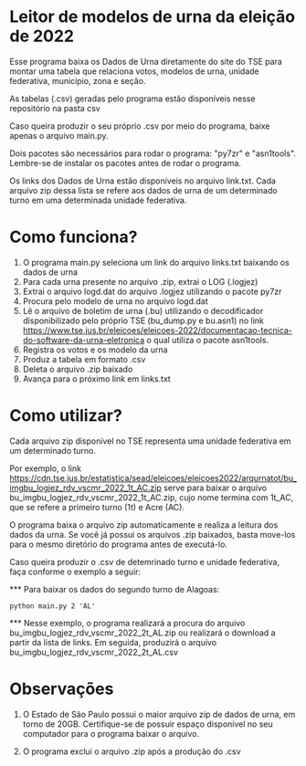 
# Leitor de modelos de urna da eleição de 2022

Esse programa baixa os Dados de Urna diretamente do site do TSE para montar uma tabela que relaciona votos, modelos de urna, unidade federativa, município, zona e seção.

As tabelas (.csv) geradas pelo programa estão disponíveis nesse repositório na pasta csv

Caso queira produzir o seu próprio .csv por meio do programa, baixe apenas o arquivo main.py. 

Dois pacotes são necessários para rodar o programa: "py7zr" e "asn1tools". Lembre-se de instalar os pacotes antes de rodar o programa.

Os links dos Dados de Urna estão disponíveis no arquivo link.txt.
Cada arquivo zip dessa lista se refere aos dados de urna de um determinado turno em uma determinada unidade federativa.

# Como funciona?

1. O programa main.py seleciona um link do arquivo links.txt baixando os dados de urna
2. Para cada urna presente no arquivo .zip, extrai o LOG (.logjez)
3. Extrai o arquivo logd.dat do arquivo .logjez utilizando o pacote py7zr
4. Procura pelo modelo de urna no arquivo logd.dat
5. Lê o arquivo de boletim de urna (.bu) utilizando o decodificador disponibilizado pelo próprio TSE (bu_dump.py e bu.asn1) no link https://www.tse.jus.br/eleicoes/eleicoes-2022/documentacao-tecnica-do-software-da-urna-eletronica o qual utiliza o pacote asn1tools.
6. Registra os votos e os modelo da urna
7. Produz a tabela em formato .csv
8. Deleta o arquivo .zip baixado
9. Avança para o próximo link em links.txt

# Como utilizar?

Cada arquivo zip disponível no TSE representa uma unidade federativa em um determinado turno.

Por exemplo, o link https://cdn.tse.jus.br/estatistica/sead/eleicoes/eleicoes2022/arqurnatot/bu_imgbu_logjez_rdv_vscmr_2022_1t_AC.zip serve para baixar o arquivo bu_imgbu_logjez_rdv_vscmr_2022_1t_AC.zip, cujo nome termina com 1t_AC, que se refere a primeiro turno (1t) e Acre (AC).

O programa baixa o arquivo zip automaticamente e realiza a leitura dos dados da urna. Se você já possui os arquivos .zip baixados, basta move-los para o mesmo diretório do programa antes de executá-lo.

Caso queira produzir o .csv de detemrinado turno e unidade federativa, faça conforme o exemplo a seguir:

*** Para baixar os dados do segundo turno de Alagoas:

    python main.py 2 'AL'

*** Nesse exemplo, o programa realizará a procura do arquivo bu_imgbu_logjez_rdv_vscmr_2022_2t_AL.zip ou realizará o download a partir da lista de links. Em seguida, produzirá o arquivo bu_imgbu_logjez_rdv_vscmr_2022_2t_AL.csv
  
# Observações

1. O Estado de São Paulo possui o maior arquivo zip de dados de urna, em torno de 20GB. Certifique-se de possuir espaço disponível no seu computador para o programa baixar o arquivo.

2. O programa exclui o arquivo .zip após a produção do .csv
